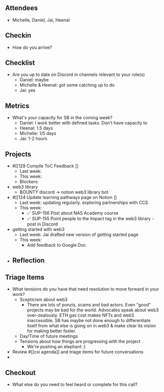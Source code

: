 ## Attendees
- Michelle, Daniel, Jai, Heenal

## Checkin
- How do you arrive?

## Checklist
- Are you up to date on Discord in channels relevant to your role(s)
	- Daniel: maybe
	- Michelle & Heenal: got some catching up to do
	- Jai: yes

## Metrics
- What's your capacity for SB in the coming week?
	- Daniel: I work better with defined tasks. Don't have capacity to 
	- Heenal: 1.5 days
	- Michelle: 1/5 days
	- Jai: 1-2 hours

## Projects
- #[[129 Compile ToC Feedback ]] 
	- Last week:
	- This week:
	- Blockers:
- web3 library
	- BOUNTY discord -> notion web3 library bot
- #[[124 Update learning pathways page on Notion ]] 
	- Last week: updating regularly. exploring partnerships with CCS.
	- This week:
		- ✅ SUP-156 Post about NAS Academy course 
		- ✅ SUP-155 Point people to the Impact tag in the web3 library - post in Discord 
- getting started with web3
	- Last week: Jai drafted new version of getting started page
	- This week:
		- Add feedback to Google Doc
- Reflection
	- 

## Triage Items
- What tensions do you have that need resolution to move forward in your work?
	- Scepticism about web3
		- There are lots of ponzis, scams and bad actors. Even "good" projects may be bad for the world. Advocates speak about web3 over-zealously. ETH gas cost makes NFTs and web3 inaccessible. SB has maybe not done enough to differentiate itself from what else is going on in web3 & make clear its vision for making better faster.
	- Day/Time of future meetings
	- Tensions about how things are progressing with the project
		- We're pushing an elephant :) 
- Review #[[cxi agenda]] and triage items for future conversations
- 

## Checkout
- What else do you need to feel heard or complete for this call?
